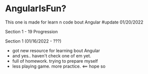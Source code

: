 # AngularIsFun?
This one is made for learn n code bout Angular
#update 01/20/2022


Section 1 - 19 Progression 

Section 1 (01/16/2022 - ???)
- got new resource for learning bout Angular
- and yes.. haven't check one of em yet.
- full of homework. trying to prepare myself 
- less playing game. more practice. <== hope so
